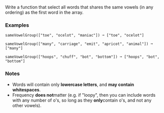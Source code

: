 Write a function that select all words that shares the same vowels (in any ordering) as the first word in the array.


### Examples ###
    sameVowelGroup(["toe", "ocelot", "maniac"]) ➞ ["toe", "ocelot"]

    sameVowelGroup(["many", "carriage", "emit", "apricot", "animal"]) ➞ ["many"]

    sameVowelGroup(["hoops", "chuff", "bot", "bottom"]) ➞ ["hoops", "bot", "bottom"]


### Notes ###
*   Words will contain only **lowercase letters**, and **may contain whitespaces**.
*   Frequency **does not**matter (e.g. if "loopy", then you can include words with any number of o's, so long as they **only**contain o's, and not any other vowels).
